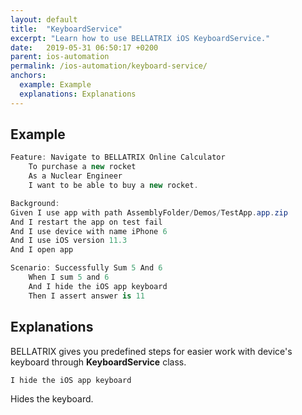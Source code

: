 ```yaml
---
layout: default
title:  "KeyboardService"
excerpt: "Learn how to use BELLATRIX iOS KeyboardService."
date:   2019-05-31 06:50:17 +0200
parent: ios-automation
permalink: /ios-automation/keyboard-service/
anchors:
  example: Example
  explanations: Explanations
---
```

Example
-------
```csharp
Feature: Navigate to BELLATRIX Online Calculator
	To purchase a new rocket
	As a Nuclear Engineer 
	I want to be able to buy a new rocket.

Background:
Given I use app with path AssemblyFolder/Demos/TestApp.app.zip
And I restart the app on test fail
And I use device with name iPhone 6
And I use iOS version 11.3
And I open app

Scenario: Successfully Sum 5 And 6
	When I sum 5 and 6
	And I hide the iOS app keyboard
	Then I assert answer is 11
```

Explanations
------------
BELLATRIX gives you predefined steps for easier work with device's keyboard through **KeyboardService** class.
```
I hide the iOS app keyboard
```
Hides the keyboard.